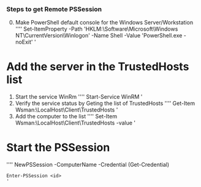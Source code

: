 ### Steps to get Remote PSSession

0. Make PowerShell default console for the Windows Server/Workstation
''''
    Set-ItemProperty -Path 'HKLM:\Software\Microsoft\Windows NT\CurrentVersion\Winlogon' -Name Shell -Value 'PowerShell.exe -noExit'
    '
# Add the server in the TrustedHosts list
1. Start the service WinRm
''''
    Start-Service WinRM
    '
2. Verify the service status by Geting the list of TrustedHosts
''''
    Get-Item Wsman:\LocalHost\Client\TrustedHosts
    '
3. Add the computer to the list
''''
    Set-Item Wsman:\LocalHost\Client\TrustedHosts -value <ComputerName>
    '
# Start the PSSession

''''
    NewPSSession -ComputerName <computer> -Credential (Get-Credential)

    Enter-PSSession <id>
    '
